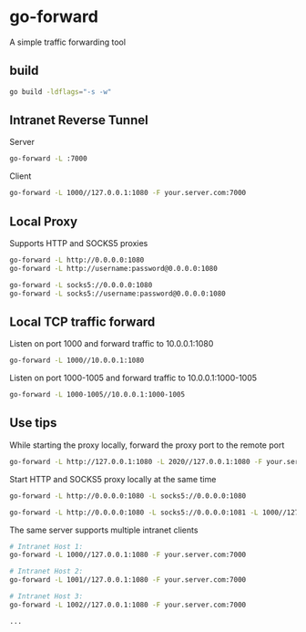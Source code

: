 # go-forward

A simple traffic forwarding tool

## build

```bash
go build -ldflags="-s -w"
```

## Intranet Reverse Tunnel

Server

```bash
go-forward -L :7000
```

Client

```bash
go-forward -L 1000//127.0.0.1:1080 -F your.server.com:7000

```

## Local Proxy

Supports HTTP and SOCKS5 proxies

```bash
go-forward -L http://0.0.0.0:1080
go-forward -L http://username:password@0.0.0.0:1080

go-forward -L socks5://0.0.0.0:1080
go-forward -L socks5://username:password@0.0.0.0:1080
```

## Local TCP traffic forward

Listen on port 1000 and forward traffic to 10.0.0.1:1080

```bash
go-forward -L 1000//10.0.0.1:1080
```

Listen on port 1000-1005 and forward traffic to 10.0.0.1:1000-1005

```bash
go-forward -L 1000-1005//10.0.0.1:1000-1005
```


## Use tips

While starting the proxy locally, forward the proxy port to the remote port

```bash
go-forward -L http://127.0.0.1:1080 -L 2020//127.0.0.1:1080 -F your.server.com:7000
```

Start HTTP and SOCKS5 proxy locally at the same time

```bash
go-forward -L http://0.0.0.0:1080 -L socks5://0.0.0.0:1080

go-forward -L http://0.0.0.0:1080 -L socks5://0.0.0.0:1081 -L 1000//127.0.0.1:1080 -L 1001//127.0.0.1:1081 -F your.server.com:7000
```

The same server supports multiple intranet clients

```bash
# Intranet Host 1:
go-forward -L 1000//127.0.0.1:1080 -F your.server.com:7000

# Intranet Host 2:
go-forward -L 1001//127.0.0.1:1080 -F your.server.com:7000

# Intranet Host 3:
go-forward -L 1002//127.0.0.1:1080 -F your.server.com:7000

...
```
